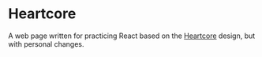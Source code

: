 # Heartcore

A web page written for practicing React based on the [Heartcore](https://www.heartcore.com/) design, but with personal changes. 
